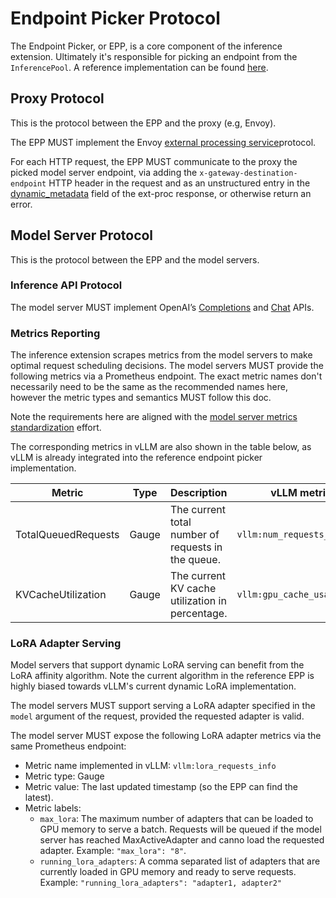 # Endpoint Picker Protocol

The Endpoint Picker, or EPP, is a core component of the inference extension. Ultimately it's
responsible for picking an endpoint from the `InferencePool`. A reference implementation can be
found [here](../../../pkg/ext-proc/).

## Proxy Protocol

This is the protocol between the EPP and the proxy (e.g, Envoy).

The EPP MUST implement the Envoy
[external processing service](https://www.envoyproxy.io/docs/envoy/latest/api-v3/service/ext_proc/v3/external_processor)protocol.

For each HTTP request, the EPP MUST communicate to the proxy the picked model server endpoint, via
adding the `x-gateway-destination-endpoint` HTTP header in the request and as an unstructured entry in the [dynamic_metadata](https://github.com/envoyproxy/go-control-plane/blob/c19bf63a811c90bf9e02f8e0dc1dcef94931ebb4/envoy/service/ext_proc/v3/external_processor.pb.go#L320) field of the ext-proc response, or otherwise return an error.

## Model Server Protocol

This is the protocol between the EPP and the model servers.

### Inference API Protocol

The model server MUST implement OpenAI’s [Completions](https://platform.openai.com/docs/api-reference/completions)
and [Chat](https://platform.openai.com/docs/api-reference/chat) APIs.

### Metrics Reporting

The inference extension scrapes metrics from the model servers to make optimal request scheduling
decisions. The model servers MUST provide the following metrics via a Prometheus endpoint. The exact
metric names don't necessarily need to be the same as the recommended names here, however the
metric types and semantics MUST follow this doc.

Note the requirements here are aligned with the
[model server metrics standardization](https://docs.google.com/document/d/1SpSp1E6moa4HSrJnS4x3NpLuj88sMXr2tbofKlzTZpk)
effort.

The corresponding metrics in vLLM are also shown in the table below, as vLLM is already integrated
into the reference endpoint picker implementation.

| Metric | Type | Description | vLLM metric |
| ----- | ---- | ---- | ---- |
| TotalQueuedRequests         | Gauge     | The current total number of requests in the queue.| `vllm:num_requests_waiting`|
| KVCacheUtilization| Gauge     | The current KV cache utilization in percentage.| `vllm:gpu_cache_usage_perc`|


### LoRA Adapter Serving

Model servers that support dynamic LoRA serving can benefit from the LoRA affinity algorithm. Note
the current algorithm in the reference EPP is highly biased towards vLLM's current dynamic LoRA 
implementation.

The model servers MUST support serving a LoRA adapter specified in the `model` argument of the
request, provided the requested adapter is valid.

The model server MUST expose the following LoRA adapter metrics via the same Prometheus endpoint:

* Metric name implemented in vLLM: `vllm:lora_requests_info` 
* Metric type: Gauge
* Metric value: The last updated timestamp (so the EPP can find the latest).
* Metric labels: 
  * `max_lora`: The maximum number of adapters that can be loaded to GPU memory to serve a batch.
  Requests will be queued if the model server has reached MaxActiveAdapter and canno load the
  requested adapter. Example: `"max_lora": "8"`.
  * `running_lora_adapters`: A comma separated list of adapters that are currently loaded in GPU
    memory and ready to serve requests. Example: `"running_lora_adapters": "adapter1, adapter2"`
